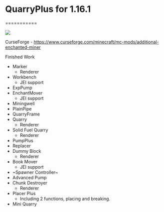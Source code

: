 # QuarryPlus for 1.16.1
===========

[![](https://github.com/Kotori316/QuarryPlus/workflows/Build%20Check%20and%20Publish/badge.svg)](https://github.com/Kotori316/QuarryPlus/actions)

CurseForge - https://www.curseforge.com/minecraft/mc-mods/additional-enchanted-miner

Finished Work
* Marker
  * Renderer
* Workbench
  * JEI support
* ExpPump
* EnchantMover
  * JEI support
* Miningwell
* PlainPipe
* QuarryFrame
* Quarry
  * Renderer
* Solid Fuel Quarry
  * Renderer
* PumpPlus
* Replacer
* Dummy Block
  * Renderer
* Book Mover
  * JEI support
* ~Spawner Controller~
* Advanced Pump
* Chunk Destroyer
  * Renderer
* Placer Plus
  * Including 2 functions, placing and breaking.
* Mini Quarry
